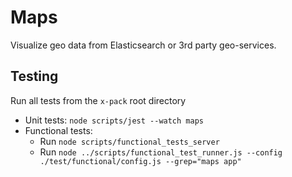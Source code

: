 # Maps

Visualize geo data from Elasticsearch or 3rd party geo-services.


## Testing

Run all tests from the `x-pack` root directory

- Unit tests: `node scripts/jest --watch maps`
- Functional tests:
  - Run `node scripts/functional_tests_server`
  - Run `node ../scripts/functional_test_runner.js --config ./test/functional/config.js --grep="maps app"`